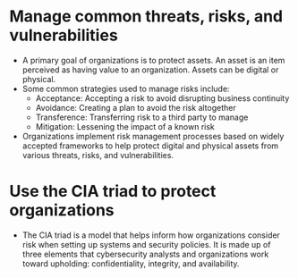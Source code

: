 # Manage common threats, risks, and vulnerabilities
- A primary goal of organizations is to protect assets. An asset is an item perceived as having value to an organization. Assets can be digital or physical.
- Some common strategies used to manage risks include:
  - Acceptance: Accepting a risk to avoid disrupting business continuity
  - Avoidance: Creating a plan to avoid the risk altogether
  - Transference: Transferring risk to a third party to manage
  - Mitigation: Lessening the impact of a known risk
- Organizations implement risk management processes based on widely accepted frameworks to help protect digital and physical assets from various threats, risks, and vulnerabilities.

# Use the CIA triad to protect organizations
 - The CIA triad is a model that helps inform how organizations consider risk when setting up systems and security policies. It is made up of three elements that cybersecurity analysts and organizations work toward upholding: confidentiality, integrity, and availability.

